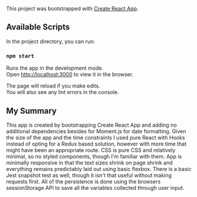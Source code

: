 This project was bootstrapped with [Create React App](https://github.com/facebook/create-react-app).

## Available Scripts

In the project directory, you can run:

### `npm start`

Runs the app in the development mode.<br>
Open [http://localhost:3000](http://localhost:3000) to view it in the browser.

The page will reload if you make edits.<br>
You will also see any lint errors in the console.

## My Summary

This app is created by bootstrapping Create React App and adding no additional dependencies besides for Moment.js for date formatting. Given the size of the app and the time constraints I used pure React with Hooks instead of opting for a Redux based solution, however with more time that might have been an appropriate route. CSS is pure CSS and relatively minimal, so no styled components, though I'm familiar with them. App is minimally responsive in that the text sizes shrink on page shrink and everything remains predictably laid out using basic flexbox. There is a basic Jest snapshot test as well, though it isn't that useful without making requests first. All of the persistence is done using the browsers sessionStorage API to save all the variables collected through user input.